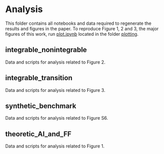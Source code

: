 # Analysis

This folder contains all notebooks and data required to regenerate the results and figures in the paper.
To reproduce Figure 1, 2 and 3, the major figures of this work, run [plot.ipynb](plotting/plot.ipynb) located in the folder [plotting](plotting/).

## integrable_nonintegrable

Data and scripts for analysis related to Figure 2.

## integrable_transition

Data and scripts for analysis related to Figure 3.

## synthetic_benchmark 

Data and scripts for analysis related to Figure S6.

## theoretic_AI_and_FF

Data and scripts for analysis related to Figure 1.